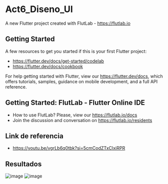 # Act6_Diseno_UI

A new Flutter project created with FlutLab - https://flutlab.io

## Getting Started

A few resources to get you started if this is your first Flutter project:

- https://flutter.dev/docs/get-started/codelab
- https://flutter.dev/docs/cookbook

For help getting started with Flutter, view our
https://flutter.dev/docs, which offers tutorials,
samples, guidance on mobile development, and a full API reference.

## Getting Started: FlutLab - Flutter Online IDE

- How to use FlutLab? Please, view our https://flutlab.io/docs
- Join the discussion and conversation on https://flutlab.io/residents

## Link de referencia
- https://youtu.be/vgrLb6q0tbk?si=5cmCodZTxClxiRPR

## Resultados
![image](https://github.com/JaquelineGalindoHuitron/UII_Act6_diseno/assets/143548375/a8caeb9b-8b1e-48a7-95e5-08573ab73032)
![image](https://github.com/JaquelineGalindoHuitron/UII_Act6_diseno/assets/143548375/2acb9dd8-9f74-4ba8-9f50-2189a6a8e8e2)
